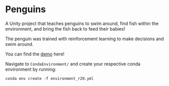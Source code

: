 # Penguins

A Unity project that teaches penguins to swim around, find fish within the environment, and bring the fish back to feed their babies!

The penguin was trained with reinforcement learning to make decisions and swim around.

You can find the [demo](https://www.youtube.com/watch?v=91TM5UHDzzU) here!

Navigate to `CondaEnvironment/` and create your respective conda environment by running:

```conda env create -f environment_r20.yml```
